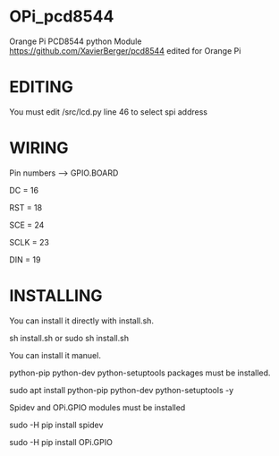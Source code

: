 # OPi_pcd8544
Orange Pi PCD8544 python Module
https://github.com/XavierBerger/pcd8544 edited for Orange Pi 

# EDITING
You must edit /src/lcd.py line 46 to select spi address

# WIRING
Pin numbers --> GPIO.BOARD

DC   = 16

RST  = 18

SCE  = 24 

SCLK = 23

DIN  = 19


# INSTALLING

You can install it directly with install.sh.

sh install.sh
or 
sudo sh install.sh

You can install it manuel.

python-pip python-dev python-setuptools packages must be installed.

sudo apt install python-pip python-dev python-setuptools -y

Spidev and OPi.GPIO modules must be installed

sudo -H pip install spidev

sudo -H pip install OPi.GPIO
